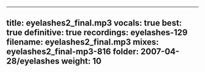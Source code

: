 
---
title: eyelashes2_final.mp3
vocals: true
best: true
definitive: true
recordings: eyelashes-129
filename: eyelashes2_final.mp3
mixes: eyelashes2_final-mp3-816
folder: 2007-04-28/eyelashes
weight: 10
---
